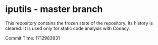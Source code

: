 # iputils - master branch

This repository contains the frozen state of the repository.
Its history is cleared. It is used only for static code
analysis with Codacy.

Commit Time: 1712983931